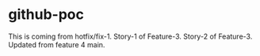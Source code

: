 # github-poc

This is coming from hotfix/fix-1.
Story-1 of Feature-3.
Story-2 of Feature-3.
Updated from feature 4 main.
